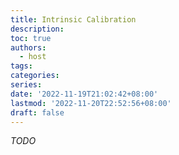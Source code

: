 ```yaml
---
title: Intrinsic Calibration
description:
toc: true
authors:
  - host
tags:
categories:
series:
date: '2022-11-19T21:02:42+08:00'
lastmod: '2022-11-20T22:52:56+08:00'
draft: false
---
```


_TODO_